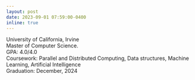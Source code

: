 ```yaml
---
layout: post
date: 2023-09-01 07:59:00-0400
inline: true
---
```


<span> University of California, Irvine 
<br> Master of Computer Science. 
<br> GPA: 4.0/4.0
<br> Coursework: Parallel and Distributed Computing, Data structures, Machine Learning, Artificial Intelligence
<br> Graduation: December, 2024 </span>
